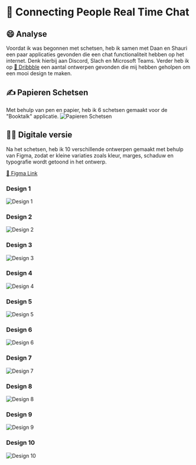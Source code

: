 # 📲 Connecting People Real Time Chat

## 😄 Analyse
Voordat ik was begonnen met schetsen, heb ik samen met Daan en Shauri een paar applicaties gevonden die een chat functionaliteit hebben op het internet. Denk hierbij aan Discord, Slach en Microsoft Teams. Verder heb ik op [🏀 Dribbble](https://dribbble.com/) een aantal ontwerpen gevonden die mij hebben geholpen om een mooi design te maken.

## ✍️ Papieren Schetsen
Met behulp van pen en papier, heb ik 6 schetsen gemaakt voor de "Booktalk" applicatie.
![Papieren Schetsen](https://github.com/JustinLung/connecting-people-chat-ontwerpen/blob/main/docs/papieren-schetsen.jpg?raw=true)

## 🧑‍🎨 Digitale versie
Na het schetsen, heb ik 10 verschillende ontwerpen gemaakt met behulp van Figma, zodat er kleine variaties zoals kleur, marges, schaduw en typografie wordt getoond in het ontwerp.

[🔨 Figma Link](https://www.figma.com/file/f4GVZJzxFx8qmMEPd1yjTJ/Untitled?node-id=0%3A1)

### Design 1
![Design 1](https://github.com/JustinLung/connecting-people-chat-ontwerpen/blob/main/docs/design-1.png?raw=true)
### Design 2
![Design 2](https://github.com/JustinLung/connecting-people-chat-ontwerpen/blob/main/docs/design-2.png?raw=true)
### Design 3
![Design 3](https://github.com/JustinLung/connecting-people-chat-ontwerpen/blob/main/docs/design-3.png?raw=true)
### Design 4
![Design 4](https://github.com/JustinLung/connecting-people-chat-ontwerpen/blob/main/docs/design-4.png?raw=true)
### Design 5
![Design 5](https://github.com/JustinLung/connecting-people-chat-ontwerpen/blob/main/docs/design-5.png?raw=true)
### Design 6
![Design 6](https://github.com/JustinLung/connecting-people-chat-ontwerpen/blob/main/docs/design-6.png?raw=true)
### Design 7
![Design 7](https://github.com/JustinLung/connecting-people-chat-ontwerpen/blob/main/docs/design-7.png?raw=true)
### Design 8
![Design 8](https://github.com/JustinLung/connecting-people-chat-ontwerpen/blob/main/docs/design-8.png?raw=true)
### Design 9
![Design 9](https://github.com/JustinLung/connecting-people-chat-ontwerpen/blob/main/docs/design-9.png?raw=true)
### Design 10
![Design 10](https://github.com/JustinLung/connecting-people-chat-ontwerpen/blob/main/docs/design-10.png?raw=true)

